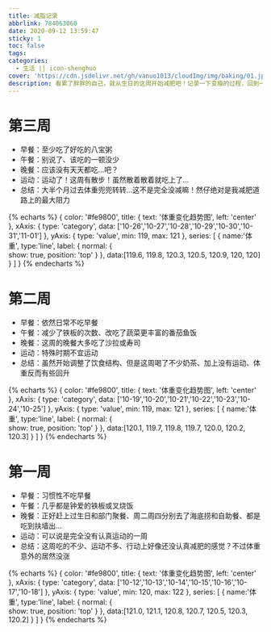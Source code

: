 ```yaml
---
title: 减脂记录
abbrlink: 784063060
date: 2020-09-12 13:59:47
sticky: 1
toc: false
tags:
categories:
  - 生活 || icon-shenghuo
cover: 'https://cdn.jsdelivr.net/gh/vanuo1013/cloudImg/img/baking/01.jpg'
description: 看累了胖胖的自己，就从生日的这周开始减肥吧！记录一下变瘦的过程，回到一百斤就删除此帖（标准的FLAG?）
---
```


# 第三周

+ 早餐：至少吃了好吃的八宝粥
+ 午餐：别说了、该吃的一顿没少
+ 晚餐：应该没有天天都吃...吧？
+ 运动：运动了！这周有散步！虽然散着散着就吃上了...
+ 总结：大半个月过去体重兜兜转转...这不是完全没减嘛！然仔绝对是我减肥道路上的最大阻力

{% echarts %}
{
    color: '#fe9800',
    title: {
        text: '体重变化趋势图',
        left: 'center'
    },
    xAxis: {
        type: 'category',
        data: ['10-26','10-27','10-28','10-29','10-30','10-31','11-01']
    },
    yAxis: {
        type: 'value',
        min: 119,
        max: 121
    },
    series: [
        {
            name:'体重',
            type:'line',
            label: {
                normal: {       
                    show: true,
                    position: 'top'
                }
            },
            data:[119.6, 119.8, 120.3, 120.5, 120.9, 120, 120]
        }
    ]
}
{% endecharts %}

# 第二周

+ 早餐：依然日常不吃早餐
+ 午餐：减少了铁板的次数、改吃了蔬菜更丰富的番茄鱼饭
+ 晚餐：这周的晚餐大多吃了沙拉或寿司
+ 运动：特殊时期不宜运动
+ 总结：虽然开始调整了饮食结构、但是这周喝了不少奶茶、加上没有运动、体重反而有些回升

{% echarts %}
{
    color: '#fe9800',
    title: {
        text: '体重变化趋势图',
        left: 'center'
    },
    xAxis: {
        type: 'category',
        data: ['10-19','10-20','10-21','10-22','10-23','10-24','10-25']
    },
    yAxis: {
        type: 'value',
        min: 119,
        max: 121
    },
    series: [
        {
            name:'体重',
            type:'line',
            label: {
                normal: {       
                    show: true,
                    position: 'top'
                }
            },
            data:[120.1, 119.7, 119.8, 119.7, 120.0, 120.2, 120.3]
        }
    ]
}
{% endecharts %}

# 第一周

+ 早餐：习惯性不吃早餐
+ 午餐：几乎都是钟爱的铁板或叉烧饭
+ 晚餐：正好赶上过生日和部门聚餐、周二周四分别去了海底捞和自助餐、都是吃到扶墙出...
+ 运动：可以说是完全没有认真运动的一周
+ 总结：这周吃的不少、运动不多、行动上好像还没认真减肥的感觉？不过体重意外的居然没涨

{% echarts %}
{
    color: '#fe9800',
    title: {
        text: '体重变化趋势图',
        left: 'center'
    },
    xAxis: {
        type: 'category',
        data: ['10-12','10-13','10-14','10-15','10-16','10-17','10-18']
    },
    yAxis: {
        type: 'value',
        min: 120,
        max: 122
    },
    series: [
        {
            name:'体重',
            type:'line',
            label: {
                normal: {       
                    show: true,
                    position: 'top'
                }
            },
            data:[121.0, 121.1, 120.8, 120.7, 120.5, 120.3, 120.2]
        }
    ]
}
{% endecharts %}